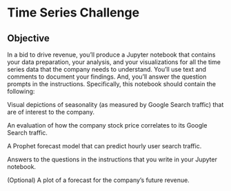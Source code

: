 # Time Series Challenge 

## Objective

In a bid to drive revenue, you’ll produce a Jupyter notebook that contains your data preparation, your analysis, 
and your visualizations for all the time series data that the company needs to understand. You’ll use text and 
comments to document your findings. And, you’ll answer the question prompts in the instructions. Specifically, 
this notebook should contain the following:

Visual depictions of seasonality (as measured by Google Search traffic) that are of interest to the company.

An evaluation of how the company stock price correlates to its Google Search traffic.

A Prophet forecast model that can predict hourly user search traffic.

Answers to the questions in the instructions that you write in your Jupyter notebook.

(Optional) A plot of a forecast for the company’s future revenue.